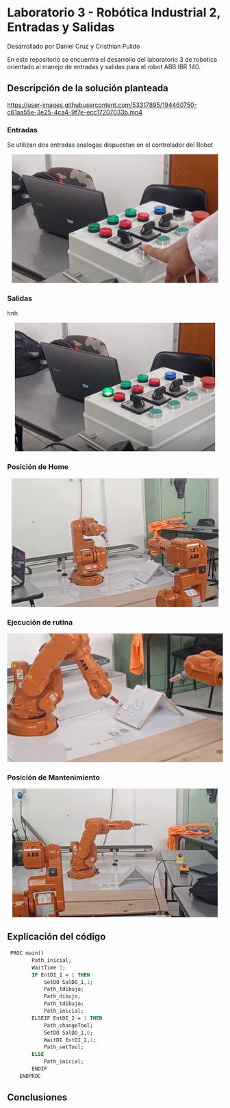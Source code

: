 # Laboratorio 3 - Robótica Industrial 2, Entradas y Salidas
Desarrollado por Daniel Cruz y Cristhian Pulido

En este repositorio se encuentra el desarrollo del laboratorio 3 de robotica orientado al manejo de entradas y salidas para el robot ABB IBR 140. 
## Descripción de la solución planteada

https://user-images.githubusercontent.com/53317895/194460750-c61aa55e-3e25-4ca4-9f7e-ecc17207033b.mp4

### Entradas
Se utilizan dos entradas analogas dispuestan en el controlador del Robot  
<p align="center"><img height=300 src="./Multimedia/Entradas.png" alt="Menu" /></p>

### Salidas 

hnh

<p align="center"><img height=300 src="./Multimedia/salidas.png" alt="Menu" /></p>


### Posición de Home 

<p align="center"><img height=300 src="./Multimedia/Home.png" alt="Menu" /></p>

### Ejecución de rutina 

<p align="center"><img height=300 src="./Multimedia/Rutina.png" alt="Menu" /></p>

### Posición de Mantenimiento 

<p align="center"><img height=300 src="./Multimedia/Mantenimiento.png" alt="Menu" /></p>

## Explicación del código 

```mod
 PROC main()
        Path_inicial;
    	WaitTime 1;
        IF EntDI_1 = 1 THEN
            SetDO SalDO_1,1;
            Path_tdibujo;
            Path_dibujo;
            Path_tdibujo;
            Path_inicial;
        ELSEIF EntDI_2 = 1 THEN
            Path_changeTool;
            SetDO SalDO_1,0;
            WaitDI EntDI_2,1;
            Path_setTool;
        ELSE
            Path_inicial;
        ENDIF
    ENDPROC
```
## Conclusiones
